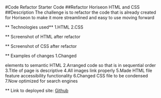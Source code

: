 #Code Refactor Starter Code
##Refactor Horiseon HTML and CSS
##Description
The challenge is to refactor the code that is already created for Horiseon to make it more streamlined and easy to use moving forward

** Technologies used**
1.HTML
2.CSS

** Screenshot of HTML after refactor


** Screenshot of CSS after refactor

** Examples of changes
1.Changed <div> elements to semantic HTML
2.Arranged code so that is in sequential order
3.Title of page is descriptive
4.All images link properly
5.Made HTML file feature accessibility functionality
6.Changed CSS file to be condensed 
7.Now optimized for search engines

** Link to deployed site: 
[Github](https://github.com/) 